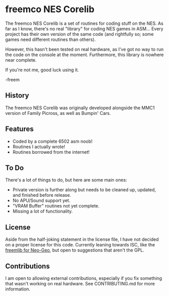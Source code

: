 freemco NES Corelib
===================
The freemco NES Corelib is a set of routines for coding stuff on the NES.
As far as I know, there's no real "library" for coding NES games in ASM...
Every project has their own version of the same code (and rightfully so; some
games need different routines than others).

However, this hasn't been tested on real hardware, as I've got no way to run
the code on the console at the moment. Furthermore, this library is nowhere near
complete.

If you're not me, good luck using it.

-freem

## History
The freemco NES Corelib was originally developed alongside the MMC1 version of
Family Picross, as well as Bumpin' Cars.

## Features
- Coded by a complete 6502 asm noob!
- Routines I actually wrote!
- Routines borrowed from the internet!

## To Do
There's a lot of things to do, but here are some main ones:
- Private version is further along but needs to be cleaned up, updated, and finished before release.
- No APU/Sound support yet.
- "VRAM Buffer" routines not yet complete.
- Missing a lot of functionality.

## License
Aside from the half-joking statement in the license file, I have not decided on a
proper license for this code. Currently leaning towards ISC, like the [freemlib for Neo-Geo](https://github.com/freem/freemlib-neogeo/),
but open to suggestions that aren't the GPL.

## Contributions
I am open to allowing external contributions, especially if you fix something
that wasn't working on real hardware. See CONTRIBUTING.md for more information.
